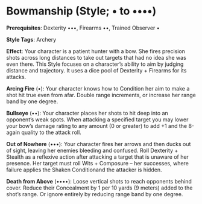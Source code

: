 # Bowmanship (Style; • to ••••) 

**Prerequisites**: Dexterity •••, Firearms ••, Trained Observer • 

**Style Tags**: Archery 

**Effect**: Your character is a patient hunter with a bow. She fires precision shots across long distances to take out targets that had no idea she was even there. This Style focuses on a character’s ability to aim by judging distance and trajectory. It uses a dice pool of Dexterity + Firearms for its attacks. 

**Arcing Fire** (•): Your character knows how to Condition her aim to make a shot hit true even from afar. Double range increments, or increase her range band by one degree. 

**Bullseye** (••): Your character places her shots to hit deep into an opponent’s weak spots. When attacking a specified target you may lower your bow’s damage rating to any amount (0 or greater) to add +1 and the 8-again quality to the attack roll. 

**Out of Nowhere** (•••): Your character fires her arrows and then ducks out of sight, leaving her enemies bleeding and confused. Roll Dexterity + Stealth as a reflexive action after attacking a target that is unaware of her presence. Her target must roll Wits + Composure – her successes, where failure applies the Shaken Conditionand the attacker is hidden. 

**Death from Above** (••••): Loose vertical shots to reach opponents behind cover. Reduce their Concealment by 1 per 10 yards (9 meters) added to the shot’s range. Or ignore entirely by reducing range band by one degree.